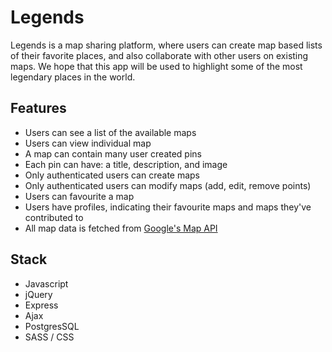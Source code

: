# Legends

Legends is a map sharing platform, where users can create map based lists of their favorite places, and also collaborate with other users on existing maps. We hope that this app will be used to highlight some of the most legendary places in the world. 

## Features
* Users can see a list of the available maps
* Users can view individual map
* A map can contain many user created pins
* Each pin can have: a title, description, and image
* Only authenticated users can create maps
* Only authenticated users can modify maps (add, edit, remove points)
* Users can favourite a map
* Users have profiles, indicating their favourite maps and maps they've contributed to
* All map data is fetched from [Google's Map API](https://developers.google.com/maps/)

## Stack
* Javascript
* jQuery
* Express
* Ajax
* PostgresSQL
* SASS / CSS
